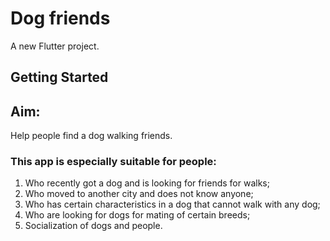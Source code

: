 # Dog friends

A new Flutter project.

## Getting Started

## Aim:
Help people find a dog walking friends.

### This app is especially suitable for people:
1. Who recently got a dog and is looking for friends for walks;
2. Who moved to another city and does not know anyone;
3. Who has certain characteristics in a dog that cannot walk with any dog;
4. Who are looking for dogs for mating of certain breeds;
5. Socialization of dogs and people.
